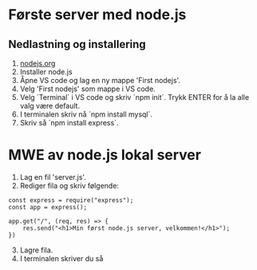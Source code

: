 # Første server med node.js

## Nedlastning og installering
1. [nodejs.org](https://nodejs.org/en)
2. Installer node.js
3. Åpne VS code og lag en ny mappe 'First nodejs'.
4. Velg 'First nodejs' som mappe i VS code.
5. Velg ´Terminal´ i VS code og skriv ´npm init´. Trykk ENTER for å la alle valg være default.
6. I terminalen skriv nå ´npm install mysql´.
7. Skriv så ´npm install express´.

# MWE av node.js lokal server
1. Lag en fil 'server.js'.
2. Rediger fila og skriv følgende:
```
const express = require("express");
const app = express();

app.get("/", (req, res) => {
    res.send("<h1>Min først node.js server, velkommen!</h1>");
})
```
3. Lagre fila.
4. I terminalen skriver du så 